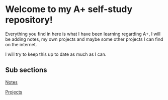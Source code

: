 <h1>Welcome to my A+ self-study repository!</h1>

Everything you find in here is what I have been learning regarding A+, I will be adding notes, my own projects and maybe some other projects I can find on the internet. 

I will try to keep this up to date as much as I can.

<h2>Sub sections</h2>

[Notes](https://github.com/Kainzor/Self-study/tree/main/A%2B/Notes)


[Projects](https://github.com/Kainzor/Self-study/tree/main/A%2B/Projects)